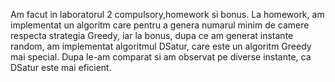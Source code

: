 Am facut in laboratorul 2 compulsory,homework si bonus. 
La homework, am implementat un algoritm care pentru a genera numarul minim de camere respecta strategia Greedy, iar la bonus, dupa ce am generat instante random, 
am implementat algoritmul DSatur, care este un algoritm Greedy mai special.
Dupa le-am comparat si am observat pe diverse instante, ca DSatur este mai eficient.
